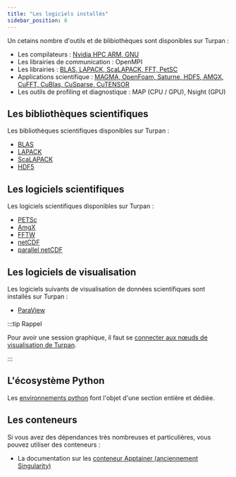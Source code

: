 ```yaml
---
title: "Les logiciels installés"
sidebar_position: 6
---
```


Un cetains nombre d'outils et de blibiothèques sont disponibles sur Turpan :
* Les compilateurs : [Nvidia HPC ARM, GNU](../softenv.md#les-compilateurs-pour-gnu-arm-nvhpc)
* Les librairies de communication : OpenMPI
* Les librairies : [BLAS, LAPACK, ScaLAPACK, FFT, PetSC](#les-bibliothèques-scientifiques)
* Applications scientifique : [MAGMA, OpenFoam, Saturne, HDF5, AMGX, CuFFT, CuBlas, CuSparse, CuTENSOR](#les-logiciels-scientifiques)
* Les outils de profiling et diagnostique : MAP (CPU / GPU), Nsight (GPU)

## Les bibliothèques scientifiques

Les bibliothèques scientifiques disponibles sur Turpan :
* [BLAS](./blas.md)
* [LAPACK](./lapack.md)
* [ScaLAPACK](./scalapack.md)
* [HDF5](./hdf5.md)

## Les logiciels scientifiques

Les logiciels scientifiques disponibles sur Turpan :
* [PETSc](./petsc.md)
* [AmgX](./amgx.md)
* [FFTW](./fftw.md)
* [netCDF](./netcdf.md)
* [parallel netCDF](./pnetcdf.md)


## Les logiciels de visualisation

Les logiciels suivants de visualisation de données scientifiques sont installés sur Turpan : 
* [ParaView](./paraview.md)

:::tip Rappel

Pour avoir une session graphique, il faut se [connecter aux nœuds de visualisation de Turpan](../connexion/visu.md#prérequis).

:::

## L'écosystème Python

Les [environnements python](./envpython/index.md) font l'objet d'une section entière et dédiée.

## Les conteneurs

Si vous avez des dépendances très nombreuses et particulières, vous pouvez utiliser des conteneurs :

* La documentation sur les [conteneur Apptainer (anciennement Singularity)](./container/index.md)

